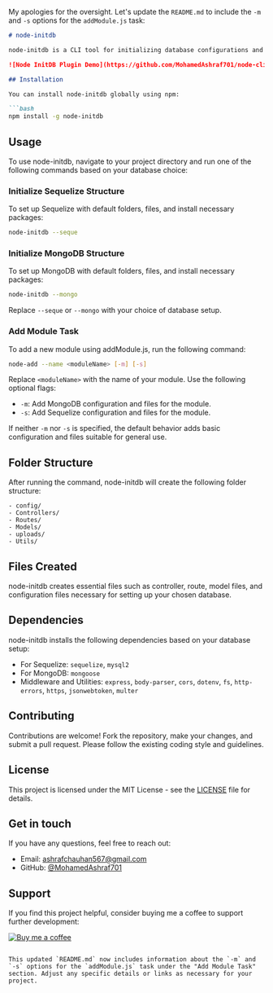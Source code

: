 My apologies for the oversight. Let's update the `README.md` to include the `-m` and `-s` options for the `addModule.js` task:

```markdown
# node-initdb

node-initdb is a CLI tool for initializing database configurations and structures in Node.js projects.

![Node InitDB Plugin Demo](https://github.com/MohamedAshraf701/node-cli/blob/main/example.gif)

## Installation

You can install node-initdb globally using npm:

```bash
npm install -g node-initdb
```

## Usage

To use node-initdb, navigate to your project directory and run one of the following commands based on your database choice:

### Initialize Sequelize Structure

To set up Sequelize with default folders, files, and install necessary packages:

```bash
node-initdb --seque
```

### Initialize MongoDB Structure

To set up MongoDB with default folders, files, and install necessary packages:

```bash
node-initdb --mongo
```

Replace `--seque` or `--mongo` with your choice of database setup.

### Add Module Task

To add a new module using addModule.js, run the following command:

```bash
node-add --name <moduleName> [-m] [-s]
```

Replace `<moduleName>` with the name of your module. Use the following optional flags:

- `-m`: Add MongoDB configuration and files for the module.
- `-s`: Add Sequelize configuration and files for the module.

If neither `-m` nor `-s` is specified, the default behavior adds basic configuration and files suitable for general use.

## Folder Structure

After running the command, node-initdb will create the following folder structure:

```
- config/
- Controllers/
- Routes/
- Models/
- uploads/
- Utils/
```

## Files Created

node-initdb creates essential files such as controller, route, model files, and configuration files necessary for setting up your chosen database.

## Dependencies

node-initdb installs the following dependencies based on your database setup:

- For Sequelize: `sequelize`, `mysql2`
- For MongoDB: `mongoose`
- Middleware and Utilities: `express`, `body-parser`, `cors`, `dotenv`, `fs`, `http-errors`, `https`, `jsonwebtoken`, `multer`

## Contributing

Contributions are welcome! Fork the repository, make your changes, and submit a pull request. Please follow the existing coding style and guidelines.

## License

This project is licensed under the MIT License - see the [LICENSE](LICENSE) file for details.

## Get in touch

If you have any questions, feel free to reach out:

- Email: ashrafchauhan567@gmail.com
- GitHub: [@MohamedAshraf701](https://github.com/MohamedAshraf701)

## Support

If you find this project helpful, consider buying me a coffee to support further development:

[![Buy me a coffee](https://cdn.buymeacoffee.com/buttons/v2/default-yellow.png)](https://www.buymeacoffee.com/ashraf704)
```

This updated `README.md` now includes information about the `-m` and `-s` options for the `addModule.js` task under the "Add Module Task" section. Adjust any specific details or links as necessary for your project.